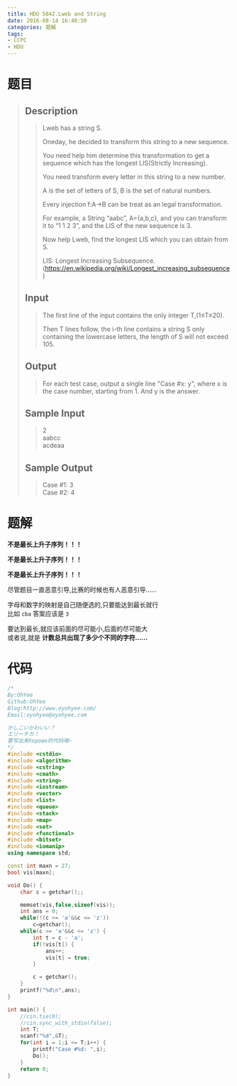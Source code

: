 ```yaml
---
title: HDU 5842.Lweb and String
date: 2016-08-14 16:48:50
categories: 题解
tags:
- CCPC
- HDU
---
```


# 题目
> ## Description  
>> Lweb has a string S.  
>>   
>> Oneday, he decided to transform this string to a new sequence.   
>>   
>> You need help him determine this transformation to get a sequence which has the longest LIS(Strictly Increasing).   
>>   
>> You need transform every letter in this string to a new number.  
>>   
>> A is the set of letters of S, B is the set of natural numbers.   
>>   
>> Every injection f:A→B can be treat as an legal transformation.   
>>   
>> For example, a String “aabc”, A={a,b,c}, and you can transform it to “1 1 2 3”, and the LIS of the new sequence is 3.   
>>   
>> Now help Lweb, find the longest LIS which you can obtain from S.  
>>   
>> LIS: Longest Increasing Subsequence. (https://en.wikipedia.org/wiki/Longest_increasing_subsequence)  
>>    
>>   
>> <!--more-->  
> 
> ## Input  
>> The first line of the input contains the only integer T,(1≤T≤20).  
>>   
>> Then T lines follow, the i-th line contains a string S only containing the lowercase letters, the length of S will not exceed 105.  
>>    
>>   
> 
> ## Output  
>> For each test case, output a single line "Case #x: y", where x is the case number, starting from 1. And y is the answer.  
>>    
>>   
> 
> ## Sample Input  
>> 2  
>> aabcc  
>> acdeaa  
>>    
>>   
> 
> ## Sample Output  
>> Case #1: 3  
>> Case #2: 4  
>>    


# 题解

**不是最长上升子序列！！！**  

**不是最长上升子序列！！！**  

**不是最长上升子序列！！！**  

尽管题目一直恶意引导,比赛的时候也有人恶意引导……  

字母和数字的映射是自己随便选的,只要能达到最长就行  
比如 `cba` 答案应该是 `3`  

要达到最长,就应该前面的尽可能小,后面的尽可能大  
或者说,就是 **计数总共出现了多少个不同的字符……**  


# 代码
```cpp Lweb and String https://github.com/OhYee/ACM.github.io/blob/master\HDU\5842.Lweb%20and%20String.cpp# 代码备份
/*
By:OhYee
Github:OhYee
Blog:http://www.oyohyee.com/
Email:oyohyee@oyohyee.com

かしこいかわいい？
エリーチカ！
要写出来Хорошо的代码哦~
*/
#include <cstdio>
#include <algorithm>
#include <cstring>
#include <cmath>
#include <string>
#include <iostream>
#include <vector>
#include <list>
#include <queue>
#include <stack>
#include <map>
#include <set>
#include <functional>
#include <bitset>
#include <iomanip> 
using namespace std;

const int maxn = 27;
bool vis[maxn];

void Do() {
    char c = getchar();;

    memset(vis,false,sizeof(vis));
    int ans = 0;
    while(!(c >= 'a'&&c <= 'z'))
        c=getchar();
    while(c >= 'a'&&c <= 'z') {
        int t = c - 'a';
        if(!vis[t]) {
            ans++;
            vis[t] = true;
        }

        c = getchar();
    }
    printf("%d\n",ans);
}

int main() {
    //cin.tie(0);
    //cin.sync_with_stdio(false);
    int T;
    scanf("%d",&T);
    for(int i = 1;i <= T;i++) {
        printf("Case #%d: ",i);
        Do();
    }
    return 0;
}
```